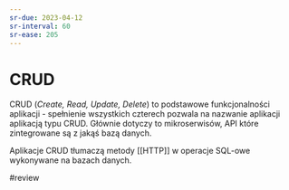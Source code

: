 ```yaml
---
sr-due: 2023-04-12
sr-interval: 60
sr-ease: 205
---
```


# CRUD

CRUD (*Create, Read, Update, Delete*) to podstawowe funkcjonalności aplikacji - spełnienie wszystkich czterech pozwala na nazwanie aplikacji aplikacją typu CRUD. Głównie dotyczy to mikroserwisów, API które zintegrowane są z jakąś bazą danych.

Aplikacje CRUD tłumaczą metody [[HTTP]] w operacje SQL-owe wykonywane na bazach danych.

#review